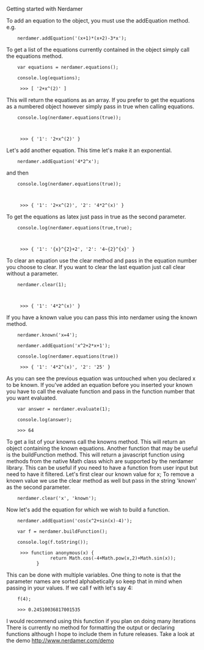 Getting started with Nerdamer

To add an equation to the object, you must use the addEquation method.
e.g.


        nerdamer.addEquation('(x+1)*(x+2)-3*x');
        


To get a list of the equations currently contained in the object simply call the equations method.



        var equations = nerdamer.equations();
        
        console.log(equations);

         >>> [ '2+x^(2)' ]

        

This will return the equations as an array. If you prefer to get the equations as a numbered object however simply pass in true when calling equations.


        console.log(nerdamer.equations(true));
        


         >>> { '1': '2+x^(2)' }
        


Let's add another equation. This time let's make it an exponential.


        nerdamer.addEquation('4*2^x');
        

and then


        console.log(nerdamer.equations(true));
        


         >>> { '1': '2+x^(2)', '2': '4*2^(x)' }
        


To get the equations as latex just pass in true as the second parameter.


        console.log(nerdamer.equations(true,true);
        


         >>> { '1': '{x}^{2}+2', '2': '4~{2}^{x}' }
        


To clear an equation use the clear method and pass in the equation number you choose to clear. If you want to clear the last equation just call clear without a parameter.


        nerdamer.clear(1);
        


         >>> { '1': '4*2^(x)' }
        


If you have a known value you can pass this into nerdamer using the known method.


        nerdamer.known('x=4');

        nerdamer.addEquation('x^2+2*x+1');

        console.log(nerdamer.equations(true))

         >>> { '1': '4*2^(x)', '2': '25' }
        

As you can see the previous equation was untouched when you declared x to be known.
If you've added an equation before you inserted your known you have to call the evaluate function and pass in the function number that you want evaluated.



        var answer = nerdamer.evaluate(1);
        
        console.log(answer);
        
        >>> 64
            
        

To get a list of your knowns call the knowns method.
This will return an object containing the known equations. Another function that may be useful is the buildFunction method. This will return a javascript function using methods from the native Math class which are supported by the nerdamer library. This can be useful if you need to have a function from user input but need to have it filtered.
Let's first clear our known value for x;
To remove a known value we use the clear method as well but pass in the string 'known' as the second parameter.


        nerdamer.clear('x', 'known');
        

Now let's add the equation for which we wish to build a function.



        nerdamer.addEquation('cos(x^2+sin(x)-4)');

        var f = nerdamer.buildFunction();

        console.log(f.toString());

         >>> function anonymous(x) {
                    return Math.cos(-4+Math.pow(x,2)+Math.sin(x));
               }

        

This can be done with multiple variables. One thing to note is that the parameter names are sorted alphabetically so keep that in mind when passing in your values.
If we call f with let's say 4:



        f(4);

        >>> 0.24510036817001535

        

I would recommend using this function if you plan on doing many iterations
There is currently no method for formatting the output or declaring functions although I hope to include them in future releases.
Take a look at the demo http://www.nerdamer.com/demo
